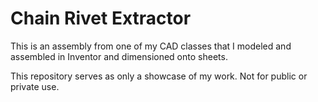 # Chain Rivet Extractor
 This is an assembly from one of my CAD classes that I modeled and assembled in Inventor and dimensioned onto sheets.

This repository serves as only a showcase of my work. Not for public or private use.
